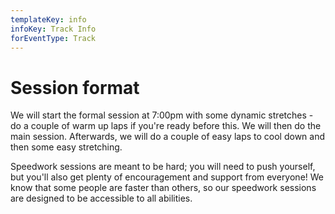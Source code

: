 ```yaml
---
templateKey: info
infoKey: Track Info
forEventType: Track
---
```

# Session format

We will start the formal session at 7:00pm with some dynamic stretches - do a 
couple of warm up laps if you're ready before this. We will then do the main 
session. Afterwards, we will do a couple of easy laps to cool down and then some 
easy stretching.

Speedwork sessions are meant to be hard; you will need to push yourself, but 
you'll also get plenty of encouragement and support from everyone! We know that 
some people are faster than others, so our speedwork sessions are designed to be 
accessible to all abilities.
